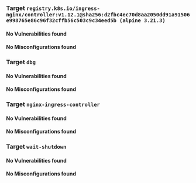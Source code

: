 
<h3>Target <code>registry.k8s.io/ingress-nginx/controller:v1.12.1@sha256:d2fbc4ec70d8aa2050dd91a91506e998765e86c96f32cffb56c503c9c34eed5b (alpine 3.21.3)</code></h3>
<h4>No Vulnerabilities found</h4>
<h4>No Misconfigurations found</h4>
<h3>Target <code>dbg</code></h3>
<h4>No Vulnerabilities found</h4>
<h4>No Misconfigurations found</h4>
<h3>Target <code>nginx-ingress-controller</code></h3>
<h4>No Vulnerabilities found</h4>
<h4>No Misconfigurations found</h4>
<h3>Target <code>wait-shutdown</code></h3>
<h4>No Vulnerabilities found</h4>
<h4>No Misconfigurations found</h4>
